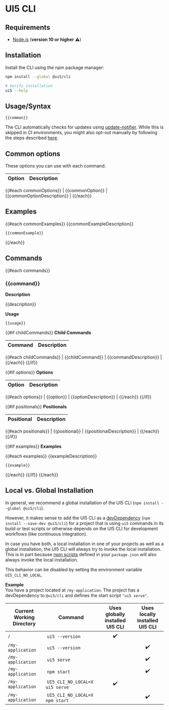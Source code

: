 # UI5 CLI
## Requirements
* [Node.js](https://nodejs.org/) (**version 10 or higher** ⚠️)

## Installation

Install the CLI using the npm package manager:

```sh
npm install --global @ui5/cli

# Verify installation
ui5 --help
```

## Usage/Syntax

`
{{common}}
`

The CLI automatically checks for updates using [update-notifier](https://github.com/yeoman/update-notifier). While this is skipped in CI environments, you might also opt-out manually by following the steps described [here](https://github.com/yeoman/update-notifier/blob/master/readme.md#user-settings).

## Common options

These options you can use with each command.

| Option | Description |
| --- | --- |
{{#each commonOptions}}
| {{commonOption}} | {{commonOptionDescription}} |
{{/each}}

## Examples

{{#each commonExamples}}
{{commonExampleDescription}}
```
{{commonExample}}
```
{{/each}}

## Commands

{{#each commands}}
### {{command}}

**Description**

{{description}}

**Usage**

`
{{usage}}
`

{{#if childCommands}}
**Child Commands**

| Command | Description |
| --- | --- |
{{#each childCommands}}
| {{childCommand}} | {{commandDescription}} |
{{/each}}
{{/if}}

{{#if options}}
**Options**

| Option | Description |
| --- | --- |
{{#each options}}
| {{option}} | {{optionDescription}} |
{{/each}}
{{/if}}

{{#if positionals}}
**Positionals**

| Positional | Description |
| --- | --- |
{{#each positionals}}
| {{positional}} | {{positionalDescription}} |
{{/each}}
{{/if}}

{{#if examples}}
**Examples**

{{#each examples}}
{{exampleDescription}}
```
{{example}}
```
{{/each}}
{{/if}}
{{/each}}

## Local vs. Global Installation
In general, we recommend a global installation of the UI5 CLI (`npm install --global @ui5/cli`).

However, it makes sense to add the UI5 CLI as a [devDependency](https://docs.npmjs.com/files/package.json#devdependencies) (`npm install --save-dev @ui5/cli`) for a project that is using `ui5` commands in its build or test scripts or otherwise depends on the UI5 CLI for development workflows (like continuous integration).

In case you have both, a local installation in one of your projects as well as a global installation, the UI5 CLI will always try to invoke the local installation. This is in part because [npm scripts](https://docs.npmjs.com/misc/scripts) defined in your `package.json` will also always invoke the local installation.

This behavior can be disabled by setting the environment variable `UI5_CLI_NO_LOCAL`.

**Example**  
You have a project located at `/my-application`. The project has a devDependency to `@ui5/cli` and defines the start script `"ui5 serve"`.

| Current Working Directory | Command                         | Uses globally installed UI5 CLI | Uses locally installed UI5 CLI |
| ------------------------- | ------------------------------- | :-----------------------------: | :----------------------------: |
| `/`                       |  `ui5 --version`                |               ✔️                |
| `/my-application`         |  `ui5 --version`                |                                 |               ✔️               |
| `/my-application`         |  `ui5 serve`                    |                                 |               ✔️               |
| `/my-application`         |  `npm start`                    |                                 |               ✔️               |
| `/my-application`         |  `UI5_CLI_NO_LOCAL=X ui5 serve` |               ✔️                |
| `/my-application`         |  `UI5_CLI_NO_LOCAL=X npm start` |                                 |               ✔️               |
